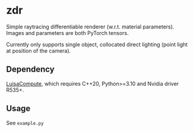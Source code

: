 # zdr

Simple raytracing differentiable renderer (w.r.t. material parameters). Images and parameters are both PyTorch tensors.

Currently only supports single object, collocated direct lighting (point light at position of the camera).

## Dependency

[LuisaCompute](https://github.com/LuisaGroup/LuisaCompute), which requires C++20, Python>=3.10 and Nvidia driver R535+.

## Usage

See `example.py`
